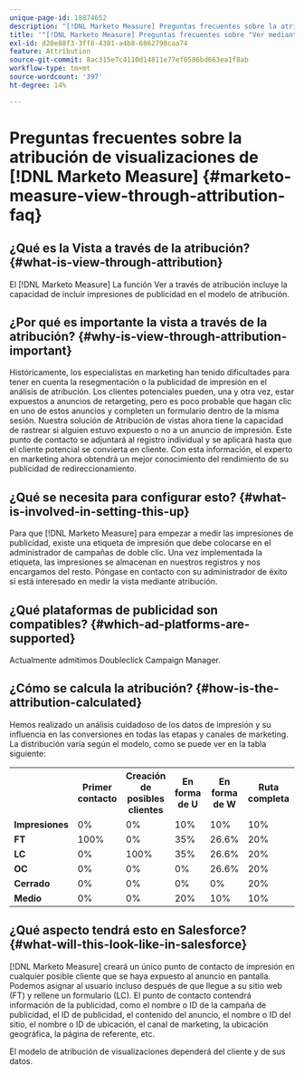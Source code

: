 ```yaml
---
unique-page-id: 18874652
description: "[!DNL Marketo Measure] Preguntas frecuentes sobre la atribución de visualización: [!DNL Marketo Measure] - Documentación del producto"
title: '"[!DNL Marketo Measure] Preguntas frecuentes sobre "Ver mediante atribución"'
exl-id: d20e88f3-3ff8-4381-a4b8-6862798caa74
feature: Attribution
source-git-commit: 8ac315e7c4110d14811e77ef0586bd663ea1f8ab
workflow-type: tm+mt
source-wordcount: '397'
ht-degree: 14%

---
```


# Preguntas frecuentes sobre la atribución de visualizaciones de [!DNL Marketo Measure] {#marketo-measure-view-through-attribution-faq}

## ¿Qué es la Vista a través de la atribución? {#what-is-view-through-attribution}

El [!DNL Marketo Measure] La función Ver a través de atribución incluye la capacidad de incluir impresiones de publicidad en el modelo de atribución.

## ¿Por qué es importante la vista a través de la atribución? {#why-is-view-through-attribution-important}

Históricamente, los especialistas en marketing han tenido dificultades para tener en cuenta la resegmentación o la publicidad de impresión en el análisis de atribución. Los clientes potenciales pueden, una y otra vez, estar expuestos a anuncios de retargeting, pero es poco probable que hagan clic en uno de estos anuncios y completen un formulario dentro de la misma sesión. Nuestra solución de Atribución de vistas ahora tiene la capacidad de rastrear si alguien estuvo expuesto o no a un anuncio de impresión. Este punto de contacto se adjuntará al registro individual y se aplicará hasta que el cliente potencial se convierta en cliente. Con esta información, el experto en marketing ahora obtendrá un mejor conocimiento del rendimiento de su publicidad de redireccionamiento.

## ¿Qué se necesita para configurar esto? {#what-is-involved-in-setting-this-up}

Para que [!DNL Marketo Measure] para empezar a medir las impresiones de publicidad, existe una etiqueta de impresión que debe colocarse en el administrador de campañas de doble clic. Una vez implementada la etiqueta, las impresiones se almacenan en nuestros registros y nos encargamos del resto. Póngase en contacto con su administrador de éxito si está interesado en medir la vista mediante atribución.

## ¿Qué plataformas de publicidad son compatibles? {#which-ad-platforms-are-supported}

Actualmente admitimos Doubleclick Campaign Manager.

## ¿Cómo se calcula la atribución? {#how-is-the-attribution-calculated}

Hemos realizado un análisis cuidadoso de los datos de impresión y su influencia en las conversiones en todas las etapas y canales de marketing. La distribución varía según el modelo, como se puede ver en la tabla siguiente:

<table> 
 <colgroup> 
  <col> 
  <col> 
  <col> 
  <col> 
  <col> 
  <col> 
  <col> 
 </colgroup> 
 <tbody> 
  <tr> 
   <th><br></th> 
   <th>Primer contacto</th> 
   <th>Creación de posibles clientes</th> 
   <th>En forma de U</th> 
   <th>En forma de W</th> 
   <th>Ruta completa</th> 
   <th>Modelo personalizado</th> 
  </tr> 
  <tr> 
   <td><strong>Impresiones</strong></td> 
   <td>0%</td> 
   <td>0%</td> 
   <td>10%</td> 
   <td>10%</td> 
   <td>10%</td> 
   <td>Personalizado</td> 
  </tr> 
  <tr> 
   <td><strong>FT</strong></td> 
   <td>100%</td> 
   <td>0%</td> 
   <td>35%</td> 
   <td>26.6%</td> 
   <td>20%</td> 
   <td>Personalizado</td> 
  </tr> 
  <tr> 
   <td><strong>LC</strong></td> 
   <td>0%</td> 
   <td>100%</td> 
   <td>35%</td> 
   <td>26.6%</td> 
   <td>20%</td> 
   <td>Personalizado</td> 
  </tr> 
  <tr> 
   <td><strong>OC</strong></td> 
   <td>0%</td> 
   <td>0%</td> 
   <td>0%</td> 
   <td>26.6%</td> 
   <td>20%</td> 
   <td>Personalizado</td> 
  </tr> 
  <tr> 
   <td><strong>Cerrado</strong></td> 
   <td>0%</td> 
   <td>0%</td> 
   <td>0%</td> 
   <td>0%</td> 
   <td>20%</td> 
   <td>Personalizado</td> 
  </tr> 
  <tr> 
   <td><strong>Medio</strong></td> 
   <td>0%</td> 
   <td>0%</td> 
   <td>20%</td> 
   <td>10%</td> 
   <td>10%</td> 
   <td>Personalizado</td> 
  </tr> 
 </tbody> 
</table>

## ¿Qué aspecto tendrá esto en Salesforce? {#what-will-this-look-like-in-salesforce}

[!DNL Marketo Measure] creará un único punto de contacto de impresión en cualquier posible cliente que se haya expuesto al anuncio en pantalla. Podemos asignar al usuario incluso después de que llegue a su sitio web (FT) y rellene un formulario (LC). El punto de contacto contendrá información de la publicidad, como el nombre o ID de la campaña de publicidad, el ID de publicidad, el contenido del anuncio, el nombre o ID del sitio, el nombre o ID de ubicación, el canal de marketing, la ubicación geográfica, la página de referente, etc.

El modelo de atribución de visualizaciones dependerá del cliente y de sus datos.
